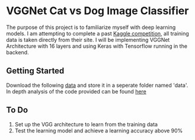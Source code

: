# VGGNet Cat vs Dog Image Classifier

The purpose of this project is to familiarize myself with deep learning models. I am attempting to complete
a past [Kaggle competition](https://www.kaggle.com/c/dogs-vs-cats/overview), all training data is taken directly from their site. I will be implementing VGGNet Architecture with 16 layers and using Keras with Tensorflow running in the backend.

## Getting Started
Download the following [data](https://www.kaggle.com/c/dogs-vs-cats/data) and store it in a seperate folder named 'data'. In depth analysis of the code provided can be found [here](https://github.com/dayanarios/VGGNet-Cat-vs-Dog-/blob/master/VGGNet-Dog-vs-Cat/VGGNet-Dog%20Cat%20Image%20Classifier.ipynb)

## To Do
1. Set up the VGG architecture to learn from the training data
2. Test the learning model and achieve a learning accuracy above 90%
